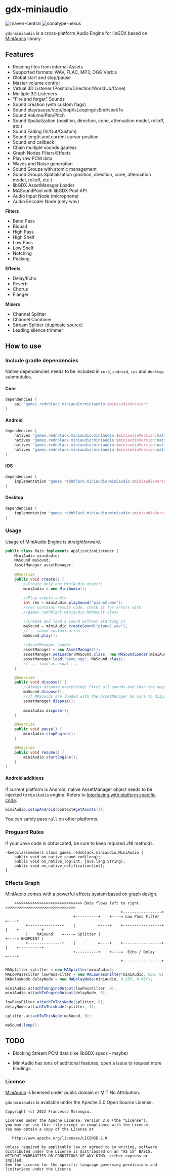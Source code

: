 # gdx-miniaudio

![maven-central](https://img.shields.io/maven-central/v/games.rednblack.miniaudio/miniaudio?color=blue&label=release)
![sonatype-nexus](https://img.shields.io/nexus/s/games.rednblack.miniaudio/miniaudio?label=snapshot&server=https%3A%2F%2Foss.sonatype.org)

`gdx-miniaudio` is a cross-platform Audio Engine for libGDX based on [MiniAudio](https://miniaud.io/) library.

## Features

- Reading files from internal Assets
- Supported formats: WAV, FLAC, MP3, OGG Vorbis
- Global start and stop/pause
- Master volume control
- Virtual 3D Listener (Position/Direction/WorldUp/Cone)
- Multiple 3D Listeners
- "Fire and forget" Sounds
- Sound creation (with custom flags)
- Sound play/pause/stop/loop/isLooping/isEnd/seekTo
- Sound Volume/Pan/Pitch
- Sound Spatialization (position, direction, cone, attenuation model, rolloff, etc.)
- Sound Fading (In/Out/Custom)
- Sound length and current cursor position
- Sound end callback
- Chain multiple sounds gapless
- Graph Nodes Filters/Effects
- Play raw PCM data
- Waves and Noise generation
- Sound Groups with atomic management
- Sound Groups Spatialization (position, direction, cone, attenuation model, rolloff, etc.)
- libGDX AssetManager Loader
- MASoundPool with libGDX Pool API
- Audio Input Node (microphone)
- Audio Encoder Node (only wav)

**Filters**
- Band Pass
- Biquad
- High Pass
- High Shelf
- Low Pass
- Low Shelf
- Notching
- Peaking

**Effects**

- Delay/Echo
- Reverb
- Chorus
- Flanger

**Mixers**

- Channel Splitter
- Channel Combiner
- Stream Splitter (duplicate source)
- Leading silence trimmer

## How to use

### Include gradle dependencies

Native dependencies needs to be included in `core`, `android`, `ios` and `desktop` submodules.

#### Core

```groovy
dependencies {
	api "games.rednblack.miniaudio:miniaudio:$miniaudioVersion"
}
```

#### Android

```groovy
dependencies {
    natives "games.rednblack.miniaudio:miniaudio:$miniaudioVersion:natives-armeabi-v7a"
    natives "games.rednblack.miniaudio:miniaudio:$miniaudioVersion:natives-arm64-v8a"
    natives "games.rednblack.miniaudio:miniaudio:$miniaudioVersion:natives-x86"
    natives "games.rednblack.miniaudio:miniaudio:$miniaudioVersion:natives-x86_64"
}
```

#### iOS

```groovy
dependencies {
    implementation "games.rednblack.miniaudio:miniaudio:$miniaudioVersion:natives-ios"
}
```

#### Desktop

```groovy
dependencies {
    implementation "games.rednblack.miniaudio:miniaudio:$miniaudioVersion:natives-desktop"
}
```

### Usage

Usage of MiniAudio Engine is straightforward.

```java
public class Main implements ApplicationListener {
    MiniAudio miniAudio;
    MASound maSound;
    AssetManager assetManager;
    
    @Override
    public void create() {
        //Create only one MiniAudio object!
        miniAudio = new MiniAudio();
        
        //Play simple audio
        int res = miniAudio.playSound("piano2.wav");
        //res contains result code, check it for errors with
        //games.rednblack.miniaudio.MAResult class

        //Create and load a sound without starting it
        maSound = miniAudio.createSound("piano2.wav");
        // .. sound customization ...
        maSound.play();
        
        //AssetManager Loader
        assetManager = new AssetManager();
        assetManager.setLoader(MASound.class, new MASoundLoader(miniAudio, assetManager.getFileHandleResolver()));
        assetManager.load("game.ogg", MASound.class);
        // ... load as usual ...
    }

    @Override
    public void dispose() {
        //Always dispose everything! First all sounds and then the engine
        maSound.dispose();
        //If MASounds are loaded with the AssetManager be sure to dispose it first
        assetManager.dispose();
        
        miniAudio.dispose();
    }

    @Override
    public void pause() {
        miniAudio.stopEngine();
    }

    @Override
    public void resume() {
        miniAudio.startEngine();
    }
}
```

#### Android additions

If current platform is Android, native AssetManager object needs to be injected to `MiniAudio` engine.
Refers to [Interfacing with platform specific code](https://libgdx.com/wiki/app/interfacing-with-platform-specific-code).

```java
miniAudio.setupAndroid(Context#getAssets());
```

You can safely pass `null` on other platforms.

### Proguard Rules
If your Java code is obfuscated, be sure to keep required JNI methods.

```
-keepclassmembers class games.rednblack.miniaudio.MiniAudio {
    public void on_native_sound_end(long);
    public void on_native_log(int, java.lang.String);
    public void on_native_notification(int);
}
```

### Effects Graph

MiniAudio comes with a powerful effects system based on graph design.

```
    >>>>>>>>>>>>>>>>>>>>>>>>>>>>>> Data flows left to right >>>>>>>>>>>>>>>>>>>>>>>>>>>>>>>
                                                   +-----------------+
                              +----------+    +----= Low Pass Filter =----+
         +---------------+    |          =----+    +-----------------+    |    +----------+
         |    MASound    =----= Splitter |                                +----= ENDPOINT |
         +---------------+    |          =----+    +-----------------+    |    +----------+
                              +----------+    +----=  Echo / Delay   =----+
                                                   +-----------------+
```

```java
MASplitter splitter = new MASplitter(miniAudio);
MALowPassFilter lowPassFilter = new MALowPassFilter(miniAudio, 550, 8);
MADelayNode delayNode = new MADelayNode(miniAudio, 0.25f, 0.45f);

miniAudio.attachToEngineOutput(lowPassFilter, 0);
miniAudio.attachToEngineOutput(delayNode, 0);

lowPassFilter.attachToThisNode(splitter, 0);
delayNode.attachToThisNode(splitter, 1);

splitter.attachToThisNode(maSound, 0);

maSound.loop();
```

## TODO

- Blocking Stream PCM data (like libGDX specs - maybe)

- MiniAudio has tons of additional features, open a issue to request more bindings

### License

[MiniAudio](https://github.com/mackron/miniaudio) is licensed under public domain or MIT No Attribution.

`gdx-miniaudio` is available under the Apache 2.0 Open Source License.
```
Copyright (c) 2022 Francesco Marongiu.

Licensed under the Apache License, Version 2.0 (the "License");
you may not use this file except in compliance with the License.
You may obtain a copy of the License at

   http://www.apache.org/licenses/LICENSE-2.0

Unless required by applicable law or agreed to in writing, software
distributed under the License is distributed on an "AS IS" BASIS,
WITHOUT WARRANTIES OR CONDITIONS OF ANY KIND, either express or implied.
See the License for the specific language governing permissions and
limitations under the License.
```

